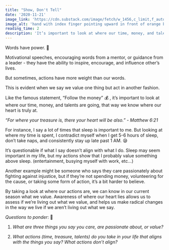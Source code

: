 ```yaml
---
title: "Show, Don't Tell"
date: '2020-11-21'
image_link: 'https://cdn.substack.com/image/fetch/w_1456,c_limit,f_auto,q_auto:good,fl_progressive:steep/https%3A%2F%2Fbucketeer-e05bbc84-baa3-437e-9518-adb32be77984.s3.amazonaws.com%2Fpublic%2Fimages%2F123cd996-9690-4580-a21b-e3e7666c8e1f_6862x4657.jpeg'
image_alt: 'hand with index finger pointing upward in front of orange background'
reading_time: 2
description: 'It’s important to look at where our time, money, and talents are going, that way we know where our heart is truly at...'
---
```

Words have power. 💪

Motivational speeches, encouraging words from a mentor, or guidance from a leader - they have the ability to inspire, encourage, and influence other’s lives.

But sometimes, actions have more weight than our words.

This is evident when we say we value one thing but act in another fashion.

Like the famous statement, “Follow the money” 💰 , it’s important to look at where our time, money, and talents are going, that way we know where our heart is truly at.

_“For where your treasure is, there your heart will be also.”_
_- Matthew 6:21_

For instance, I say a lot of times that sleep is important to me. But looking at where my time is spent, I contradict myself when I get 5-6 hours of sleep, don’t take naps, and consistently stay up late past 1 AM. 😪

It’s questionable if what I say doesn’t align with what I do. Sleep may seem important in my life, but my actions show that I probably value something above sleep. (entertainment, busying myself with work, etc…)

Another example might be someone who says they care passionately about fighting against injustice, but if they’re not spending money, volunteering for the cause, or taking some form of action, it’s a bit harder to believe.

By taking a look at where our actions are, we can know in our current season what we value. Awareness of where our heart lies allows us to assess if we’re living out what we value, and helps us make radical changes in the way we live if we aren’t living out what we say.

_Questions to ponder_: 🤔

1. _What are three things you say you care, are passionate about, or value?_

2. _What actions (time, treasure, talents) do you take in your life that aligns with the things you say? What actions don’t align?_